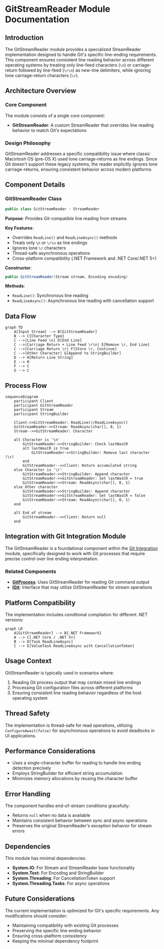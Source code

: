 # GitStreamReader Module Documentation

## Introduction

The GitStreamReader module provides a specialized StreamReader implementation designed to handle Git's specific line-ending requirements. This component ensures consistent line reading behavior across different operating systems by treating only line-feed characters (`\n`) or carriage-return followed by line-feed (`\r\n`) as new-line delimiters, while ignoring lone carriage-return characters (`\r`).

## Architecture Overview

### Core Component

The module consists of a single core component:
- **GitStreamReader**: A custom StreamReader that overrides line reading behavior to match Git's expectations

### Design Philosophy

GitStreamReader addresses a specific compatibility issue where classic Macintosh OS (pre-OS X) used lone carriage-returns as line endings. Since Git doesn't support these legacy systems, the reader explicitly ignores lone carriage-returns, ensuring consistent behavior across modern platforms.

## Component Details

### GitStreamReader Class

```csharp
public class GitStreamReader : StreamReader
```

**Purpose**: Provides Git-compatible line reading from streams

**Key Features**:
- Overrides `ReadLine()` and `ReadLineAsync()` methods
- Treats only `\n` or `\r\n` as line endings
- Ignores lone `\r` characters
- Thread-safe asynchronous operations
- Cross-platform compatibility (.NET Framework and .NET Core/.NET 5+)

**Constructor**:
```csharp
public GitStreamReader(Stream stream, Encoding encoding)
```

**Methods**:
- `ReadLine()`: Synchronous line reading
- `ReadLineAsync()`: Asynchronous line reading with cancellation support

## Data Flow

```mermaid
graph TD
    A[Input Stream] --> B[GitStreamReader]
    B --> C{Character Type}
    C -->|Line Feed \n| D[End Line]
    C -->|Carriage Return + Line Feed \r\n| E[Remove \r, End Line]
    C -->|Carriage Return \r| F[Store \r, Continue]
    C -->|Other Character| G[Append to StringBuilder]
    D --> H[Return Line String]
    E --> H
    F --> C
    G --> C
```

## Process Flow

```mermaid
sequenceDiagram
    participant Client
    participant GitStreamReader
    participant Stream
    participant StringBuilder

    Client->>GitStreamReader: ReadLine()/ReadLineAsync()
    GitStreamReader->>Stream: ReadAsync(char[], 0, 1)
    Stream-->>GitStreamReader: Character
    
    alt Character is '\n'
        GitStreamReader->>StringBuilder: Check lastWasCR
        alt lastWasCR is true
            GitStreamReader->>StringBuilder: Remove last character (\r)
        end
        GitStreamReader-->>Client: Return accumulated string
    else Character is '\r'
        GitStreamReader->>StringBuilder: Append character
        GitStreamReader->>GitStreamReader: Set lastWasCR = true
        GitStreamReader->>Stream: ReadAsync(char[], 0, 1)
    else Other character
        GitStreamReader->>StringBuilder: Append character
        GitStreamReader->>GitStreamReader: Set lastWasCR = false
        GitStreamReader->>Stream: ReadAsync(char[], 0, 1)
    end
    
    alt End of stream
        GitStreamReader-->>Client: Return null
    end
```

## Integration with Git Integration Module

The GitStreamReader is a foundational component within the [Git Integration](Git-Integration.md) module, specifically designed to work with Git processes that require precise control over line ending interpretation.

### Related Components

- **[GitProcess](Git-Integration.md#gitprocess)**: Uses GitStreamReader for reading Git command output
- **[IGit](Git-Integration.md#igit-interface)**: Interface that may utilize GitStreamReader for stream operations

## Platform Compatibility

The implementation includes conditional compilation for different .NET versions:

```mermaid
graph LR
    A[GitStreamReader] --> B{.NET Framework}
    A --> C[.NET Core / .NET 5+]
    B --> D[Task ReadLineAsync]
    C --> E[ValueTask ReadLineAsync with CancellationToken]
```

## Usage Context

GitStreamReader is typically used in scenarios where:
1. Reading Git process output that may contain mixed line endings
2. Processing Git configuration files across different platforms
3. Ensuring consistent line reading behavior regardless of the host operating system

## Thread Safety

The implementation is thread-safe for read operations, utilizing `ConfigureAwait(false)` for asynchronous operations to avoid deadlocks in UI applications.

## Performance Considerations

- Uses a single-character buffer for reading to handle line ending detection precisely
- Employs StringBuilder for efficient string accumulation
- Minimizes memory allocations by reusing the character buffer

## Error Handling

The component handles end-of-stream conditions gracefully:
- Returns `null` when no data is available
- Maintains consistent behavior between sync and async operations
- Preserves the original StreamReader's exception behavior for stream errors

## Dependencies

This module has minimal dependencies:
- **System.IO**: For Stream and StreamReader base functionality
- **System.Text**: For Encoding and StringBuilder
- **System.Threading**: For CancellationToken support
- **System.Threading.Tasks**: For async operations

## Future Considerations

The current implementation is optimized for Git's specific requirements. Any modifications should consider:
- Maintaining compatibility with existing Git processes
- Preserving the specific line ending behavior
- Ensuring cross-platform consistency
- Keeping the minimal dependency footprint